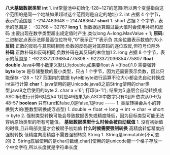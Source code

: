 **八大基础数据类型**
	**int**
		1. int常量池中初始化-128~127的范围(所以两个变量指向这个范围的是同一个地址如果超过这个范围则是自定的地址)
		2. int 占据 4 个字节，表示的范围是：-2147483648 ~ 2147483647
	**short**
		1. short 占据 2 个字节，表示的范围是： -32768 ~ 32767
	**long**
		1. 当数据运算超过最大值时会使用补码和反码
			主要出现在数字类型超出规定值时产生,类似long A=long.MaxValue + 1;
			**原码:** 二进制定点表示法即最高位位符号,"0"表示正"1"表示负
			其余位置表示数值的大小
			**反码**:正数的反码与其原码相同:负数的反码是对其原码的逐位取反,但符号位除外
			**补码**:正数补码和反码相同,负数补码在其反码的末位加1
		2. long 占据 8 个字节，表示的范围是：-9223372036854775808 ~ 9223372036854775807
	**float**
	**double**
		Java中带小数定义默认为double,如果要float A =(float)1.0  需要强转
	**byte**
		byte 是存储整数的最小类型，只占 1 个字节，因为还需要表示负数，因此只能保存 -128 ~ 127 范围内的数据
		byte和byte进行运算不论大小都会先自动转换成int进行计算
	**char**
		1. java使用的是Unicode,java8之前String使用的char类型,java9之后使用的byte
		2. char a ='6';  打印(a-'1'); 结果为5   底层会自动转换成ASCII码进行计算6对应54 1对应49结果为5,ASCII中数字只有0到9 依次从0-9为48-57
	**boolean**
		只有ture和false,0是false,1是true
	-----
	1. 类型转换会从小的转换到大的(整数型转换成浮点型)
		1. double -> float -> long -> int -> char -> short -> byte
		2. 强制类型转换可能会导致数据丢失或精度降低，因为目标类型可能无法容纳原始类型的所有可能值。
**基础数据类型什么时候会被自动赋值**
	1. 没有初始值的时候,且非局部变量才会被赋予初始值
**什么时候需要强制转换**
	高精度转低精度应强制转换
	低精度向高精度不需要强制转换
String
	1. String是immutable(不可变的)
	2. String底层使用的是char[]数组,char[]使用的是unicode能一个格子存放一个中文字符,所以长度就是字符串长度
















